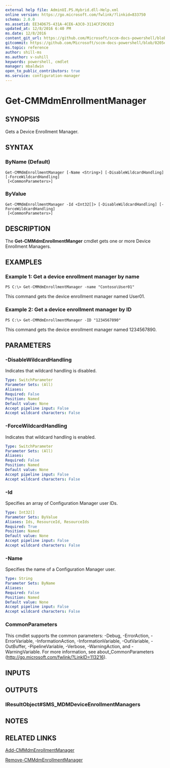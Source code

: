 ```yaml
---
external help file: AdminUI.PS.Hybrid.dll-Help.xml
online version: https://go.microsoft.com/fwlink/?linkid=833750
schema: 2.0.0
ms.assetid: EE34D675-431A-4CE6-A3C0-3114CF29C023
updated_at: 12/8/2016 6:40 PM
ms.date: 12/8/2016
content_git_url: https://github.com/Microsoft/sccm-docs-powershell/blob/master/sccm-cmdlets/ConfigurationManager/vlatest/Get-CMMdmEnrollmentManager.md
gitcommit: https://github.com/Microsoft/sccm-docs-powershell/blob/0205e569abecf1b4e1b2b342947b87a3691b29a5/sccm-cmdlets/ConfigurationManager/vlatest/Get-CMMdmEnrollmentManager.md
ms.topic: reference
author: shill-ms
ms.author: v-suhill
keywords: powershell, cmdlet
manager: mbaldwin
open_to_public_contributors: true
ms.service: configuration-manager
---
```


# Get-CMMdmEnrollmentManager

## SYNOPSIS
Gets a Device Enrollment Manager.

## SYNTAX

### ByName (Default)
```
Get-CMMdmEnrollmentManager [-Name <String>] [-DisableWildcardHandling] [-ForceWildcardHandling]
 [<CommonParameters>]
```

### ByValue
```
Get-CMMdmEnrollmentManager -Id <Int32[]> [-DisableWildcardHandling] [-ForceWildcardHandling]
 [<CommonParameters>]
```

## DESCRIPTION
The **Get-CMMdmEnrollmentManger** cmdlet gets one or more Device Enrollment Managers.

## EXAMPLES

### Example 1: Get a device enrollment manager by name
```
PS C:\> Get-CMMdmEnrollmentManager -name "Contoso\User01"
```

This command gets the device enrollment manager named User01.

### Example 2: Get a device enrollment manager by ID
```
PS C:\> Get-CMMdmEnrollmentManager -ID "1234567890"
```

This command gets the device enrollment manager named 1234567890.

## PARAMETERS

### -DisableWildcardHandling
Indicates that wildcard handling is disabled.

```yaml
Type: SwitchParameter
Parameter Sets: (All)
Aliases: 
Required: False
Position: Named
Default value: None
Accept pipeline input: False
Accept wildcard characters: False
```

### -ForceWildcardHandling
Indicates that wildcard handling is enabled.

```yaml
Type: SwitchParameter
Parameter Sets: (All)
Aliases: 
Required: False
Position: Named
Default value: None
Accept pipeline input: False
Accept wildcard characters: False
```

### -Id
Specifies an array of Configuration Manager user IDs.

```yaml
Type: Int32[]
Parameter Sets: ByValue
Aliases: Ids, ResourceId, ResourceIds
Required: True
Position: Named
Default value: None
Accept pipeline input: False
Accept wildcard characters: False
```

### -Name
Specifies the name of a Configuration Manager user.

```yaml
Type: String
Parameter Sets: ByName
Aliases: 
Required: False
Position: Named
Default value: None
Accept pipeline input: False
Accept wildcard characters: False
```

### CommonParameters
This cmdlet supports the common parameters: -Debug, -ErrorAction, -ErrorVariable, -InformationAction, -InformationVariable, -OutVariable, -OutBuffer, -PipelineVariable, -Verbose, -WarningAction, and -WarningVariable. For more information, see about_CommonParameters (http://go.microsoft.com/fwlink/?LinkID=113216).

## INPUTS

## OUTPUTS

### IResultObject#SMS_MDMDeviceEnrollmentManagers

## NOTES

## RELATED LINKS

[Add-CMMdmEnrollmentManager](xref:ConfigurationManager/vlatest/Add-CMMdmEnrollmentManager.md)

[Remove-CMMdmEnrollmentManager](xref:ConfigurationManager/vlatest/Remove-CMMdmEnrollmentManager.md)


